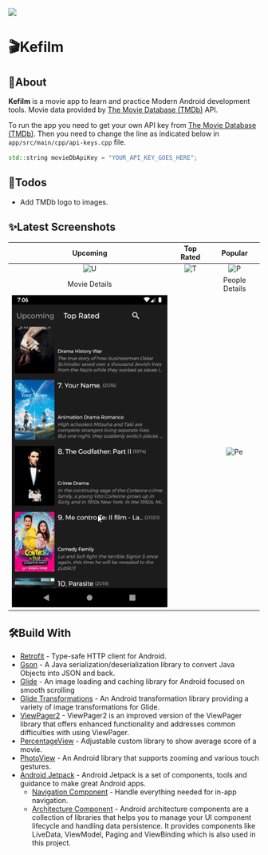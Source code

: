 ![](https://img.shields.io/badge/minSdkVersion-23-brightgreen.svg)
# 🎬Kefilm 
## 📝About
**Kefilm** is a movie app to learn and practice Modern Android development tools. Movie data provided by [The Movie Database (TMDb)](https://www.themoviedb.org/) API.

To run the app you need to get your own API key from [The Movie Database (TMDb)](https://www.themoviedb.org/). Then you need to change the line as indicated below in `app/src/main/cpp/api-keys.cpp`  file.
```cpp
std::string movieDbApiKey = "YOUR_API_KEY_GOES_HERE";
```

## 🌟Todos
+ Add TMDb logo to images.

## ✨Latest Screenshots
| Upcoming | Top Rated |  Popular |
|:-:|:-:|:-:|
| ![U](screenshots/latest/upcoming.gif?raw=true) | ![T](screenshots/latest/toprated.gif?raw=true) | ![P](screenshots/latest/popular.gif?raw=true) |
| Movie Details | |  People Details |
| ![M](screenshots/latest/movie_details.gif?raw=true) | | ![Pe](screenshots/latest/people_details.gif?raw=true) |

## 🛠️Build With 
+ [Retrofit](https://github.com/square/retrofit) - Type-safe HTTP client for Android.
+ [Gson](https://github.com/google/gson) - A Java serialization/deserialization library to convert Java Objects into JSON and back.
+ [Glide](https://github.com/bumptech/glide) - An image loading and caching library for Android focused on smooth scrolling
+ [Glide Transformations](https://github.com/wasabeef/glide-transformations) - An Android transformation library providing a variety of image transformations for Glide. 
+ [ViewPager2](https://developer.android.com/training/animation/vp2-migration) - ViewPager2 is an improved version of the ViewPager library that offers enhanced functionality and addresses common difficulties with using ViewPager.
+ [PercentageView](https://github.com/turkergoksu/PercentageView) - Adjustable custom library to show average score of a movie.
+ [PhotoView](https://github.com/Baseflow/PhotoView) - An Android library that supports zooming and various touch gestures.
+ [Android Jetpack](https://developer.android.com/jetpack) - Android Jetpack is a set of components, tools and guidance to make great Android apps.
  + [Navigation Component](https://developer.android.com/guide/navigation) - Handle everything needed for in-app navigation.
  + [Architecture Component](https://developer.android.com/topic/libraries/architecture) - Android architecture components are a collection of libraries that helps you to manage your UI component lifecycle and handling data persistence. It provides components like LiveData, ViewModel, Paging and ViewBinding which is also used in this project.